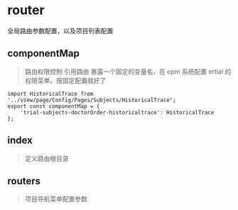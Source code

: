 # router

全局路由参数配置，以及项目列表配置

## componentMap

> 路由权限控制 引用路由 暴露一个固定的变量名，在 opm 系统配置 ertial 的权限菜单。按固定配置就好了

```code
import HistoricalTrace from '../view/page/Config/Pages/Subjects/HistoricalTrace';
export const componentMap = {
    'trial-subjects-doctorOrder-historicaltrace': HistoricalTrace
};
```

## index

> 定义路由根目录

## routers

> 项目导航菜单配置参数
